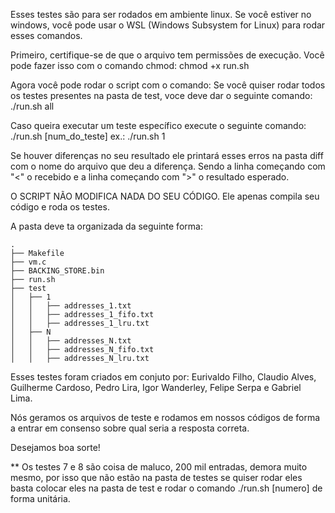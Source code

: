 Esses testes são para ser rodados em ambiente linux. Se você estiver no windows, você pode usar o WSL (Windows Subsystem for Linux) para rodar esses comandos.

Primeiro, certifique-se de que o arquivo tem permissões de execução. Você pode fazer isso com o comando chmod:
chmod +x run.sh

Agora você pode rodar o script com o comando:
Se você quiser rodar todos os testes presentes na pasta de test, voce deve dar o seguinte comando:
./run.sh all

Caso queira executar um teste específico execute o seguinte comando:
./run.sh [num_do_teste]
ex.: ./run.sh 1

Se houver diferenças no seu resultado ele printará esses erros na pasta diff com o nome do arquivo que deu a
diferença.
Sendo a linha começando com "<" o recebido e a linha começando com ">" o resultado esperado.

O SCRIPT NÃO MODIFICA NADA DO SEU CÓDIGO. Ele apenas compila seu código e roda os testes. 

A pasta deve ta organizada da seguinte forma:

```
.
├── Makefile
├── vm.c
├── BACKING_STORE.bin
├── run.sh
├── test
│   ├── 1
│   │   ├── addresses_1.txt
│   │   ├── addresses_1_fifo.txt
│   │   ├── addresses_1_lru.txt
│   ├── N
│   │   ├── addresses_N.txt
│   │   ├── addresses_N_fifo.txt
│   │   ├── addresses_N_lru.txt
```

Esses testes foram criados em conjuto por:
Eurivaldo Filho, Claudio Alves, Guilherme Cardoso, Pedro Lira, Igor Wanderley, Felipe Serpa e Gabriel Lima.

Nós geramos os arquivos de teste e rodamos em nossos códigos de forma a entrar em consenso sobre qual seria
a resposta correta.

Desejamos boa sorte!

** Os testes 7 e 8 são coisa de maluco, 200 mil entradas, demora muito mesmo, por isso que não estão na pasta de testes se quiser rodar eles basta colocar eles na pasta de test e rodar o comando ./run.sh [numero] de forma unitária.